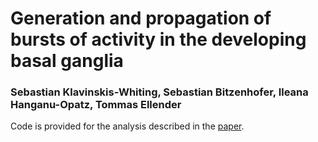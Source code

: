 # Generation and propagation of bursts of activity in the developing basal ganglia 
### Sebastian Klavinskis-Whiting, Sebastian Bitzenhofer, Ileana Hanganu-Opatz, Tommas Ellender

Code is provided for the analysis described in the [paper](https://doi.org/10.1093/cercor/bhad307).
